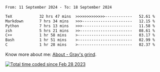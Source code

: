 <!--START_SECTION:waka-->

```txt
From: 11 September 2024 - To: 18 September 2024

TeX            32 hrs 47 mins  >>>>>>>>>>>>>------------   52.61 %
Markdown       7 hrs 34 mins   >>>----------------------   12.15 %
Python         7 hrs 13 mins   >>>----------------------   11.58 %
zsh            5 hrs 21 mins   >>-----------------------   08.61 %
C++            1 hr 58 mins    >------------------------   03.17 %
Bash           1 hr 51 mins    >------------------------   02.99 %
C              1 hr 28 mins    >------------------------   02.37 %
```

<!--END_SECTION:waka-->

<!-- [![grayxu's github stats](https://github-readme-stats.vercel.app/api?username=grayxu&count_private=true&show_icons=true)](https://github.com/grayxu) -->

Know more about me: [About - Gray's grind](https://www.grayxu.cn/).
<p align="left">
  <a href="https://wakatime.com/@c69eb31e-43a1-463f-8968-c3449e386f57"><img src="https://wakatime.com/badge/user/c69eb31e-43a1-463f-8968-c3449e386f57.svg" title="Total time coded since Feb 28 2023" /></a>
</p>

